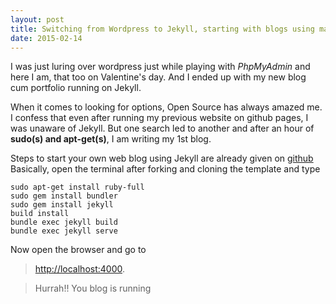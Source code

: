 ```yaml
---
layout: post
title: Switching from Wordpress to Jekyll, starting with blogs using markdown
date: 2015-02-14
---
```


I was just luring over wordpress just while playing with *PhpMyAdmin* and here I am, that too on Valentine's day. And I ended up with my new blog cum portfolio running on Jekyll. 

When it comes to looking for options, Open Source has always amazed me. I confess that even after running my previous website on github pages, I was unaware of Jekyll. But one search led to another and after an hour of **sudo(s) and apt-get(s)**, I am writing my 1st blog.

Steps to start your own web blog using Jekyll are already given on [github](https://help.github.com/articles/using-jekyll-with-pages/)
Basically, open the terminal after forking and cloning the template and type

  ```
  sudo apt-get install ruby-full
  sudo gem install bundler
  sudo gem install jekyll
  build install
  bundle exec jekyll build
  bundle exec jekyll serve
  ```
Now open the browser and go to 

> [http://localhost:4000](http://localhost:4000).

> Hurrah!! You blog is running
